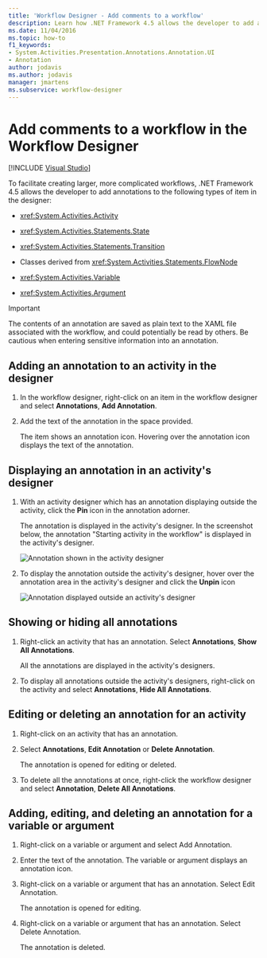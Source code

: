 ```yaml
---
title: 'Workflow Designer - Add comments to a workflow'
description: Learn how .NET Framework 4.5 allows the developer to add annotations to the certain types of items in the designer, for example, Activity, State, and Transition items.
ms.date: 11/04/2016
ms.topic: how-to
f1_keywords:
- System.Activities.Presentation.Annotations.Annotation.UI
- Annotation
author: jodavis
ms.author: jodavis
manager: jmartens
ms.subservice: workflow-designer
---
```

# Add comments to a workflow in the Workflow Designer

 [!INCLUDE [Visual Studio](~/includes/applies-to-version/vs-windows-only.md)]

To facilitate creating larger, more complicated workflows, .NET Framework 4.5 allows the developer to add annotations to the following types of item in the designer:

- <xref:System.Activities.Activity>

- <xref:System.Activities.Statements.State>

- <xref:System.Activities.Statements.Transition>

- Classes derived from <xref:System.Activities.Statements.FlowNode>

- <xref:System.Activities.Variable>

- <xref:System.Activities.Argument>

> [!IMPORTANT]
> The contents of an annotation are saved as plain text to the XAML file associated with the workflow, and could potentially be read by others. Be cautious when entering sensitive information into an annotation.

## Adding an annotation to an activity in the designer

1. In the workflow designer, right-click on an item in the workflow designer and select **Annotations**, **Add Annotation**.

1. Add the text of the annotation in the space provided.

   The item shows an annotation icon. Hovering over the annotation icon displays the text of the annotation.

## Displaying an annotation in an activity's designer

1. With an activity designer which has an annotation displaying outside the activity, click the **Pin** icon in the annotation adorner.

   The annotation is displayed in the activity's designer. In the screenshot below, the annotation "Starting activity in the workflow" is displayed in the activity's designer.

   ![Annotation shown in the activity designer](../workflow-designer/media/annotationindesigner.png)

2. To display the annotation outside the activity's designer, hover over the annotation area in the activity's designer and click the **Unpin** icon

   ![Annotation displayed outside an activity's designer](../workflow-designer/media/annotationoutsidedesigner.png)

## Showing or hiding all annotations

1. Right-click an activity that has an annotation. Select **Annotations**, **Show All Annotations**.

   All the annotations are displayed in the activity's designers.

1. To display all annotations outside the activity's designers, right-click on the activity and select **Annotations**, **Hide All Annotations**.

## Editing or deleting an annotation for an activity

1. Right-click on an activity that has an annotation.

1. Select **Annotations**, **Edit Annotation** or **Delete Annotation**.

   The annotation is opened for editing or deleted.

1. To delete all the annotations at once, right-click the workflow designer and select **Annotation**, **Delete All Annotations**.

## Adding, editing, and deleting an annotation for a variable or argument

1. Right-click on a variable or argument and select Add Annotation.

1. Enter the text of the annotation. The variable or argument displays an annotation icon.

1. Right-click on a variable or argument that has an annotation. Select Edit Annotation.

   The annotation is opened for editing.

1. Right-click on a variable or argument that has an annotation. Select Delete Annotation.

   The annotation is deleted.

